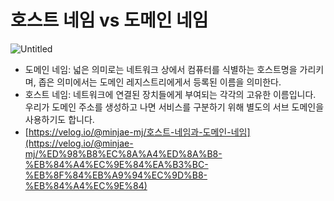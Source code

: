# 호스트 네임 vs 도메인 네임

![Untitled](%E1%84%92%E1%85%A9%E1%84%89%E1%85%B3%E1%84%90%E1%85%B3%20%E1%84%82%E1%85%A6%E1%84%8B%E1%85%B5%E1%86%B7%20vs%20%E1%84%83%E1%85%A9%E1%84%86%E1%85%A6%E1%84%8B%E1%85%B5%E1%86%AB%20%E1%84%82%E1%85%A6%E1%84%8B%E1%85%B5%E1%86%B7%2075840314912b437091e4b7bb81a32da3/Untitled.png)

- 도메인 네임: 넓은 의미로는 네트워크 상에서 컴퓨터를 식별하는 호스트명을 가리키며, 좁은 의미에서는 도메인 레지스트리에게서 등록된 이름을 의미한다.
- 호스트 네임: 네트워크에 연결된 장치들에게 부여되는 각각의 고유한 이름입니다. 우리가 도메인 주소를 생성하고 나면 서비스를 구분하기 위해 별도의 서브 도메인을 사용하기도 합니다.
- [https://velog.io/@minjae-mj/호스트-네임과-도메인-네임](https://velog.io/@minjae-mj/%ED%98%B8%EC%8A%A4%ED%8A%B8-%EB%84%A4%EC%9E%84%EA%B3%BC-%EB%8F%84%EB%A9%94%EC%9D%B8-%EB%84%A4%EC%9E%84)